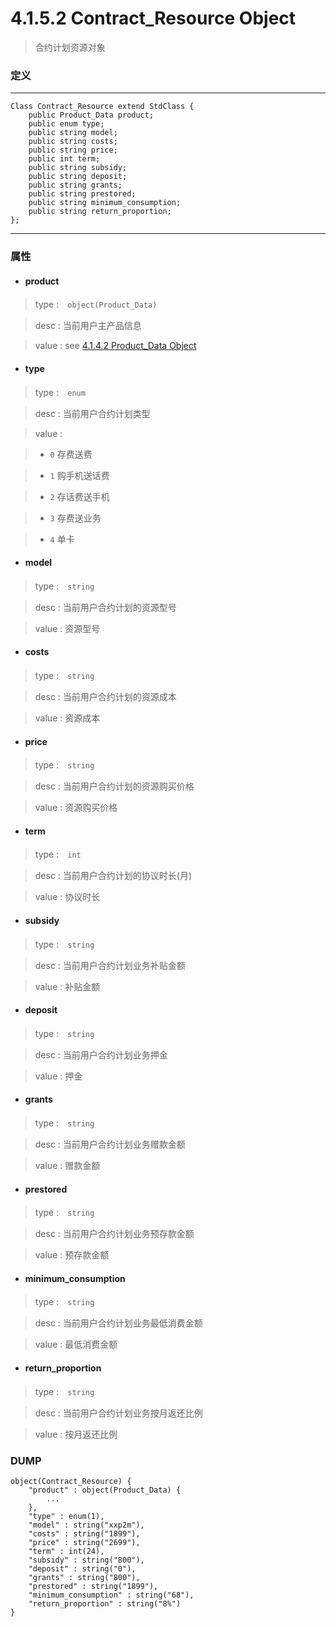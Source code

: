 # 4.1.5.2 Contract_Resource Object


> 合约计划资源对象


### 定义

---
```
Class Contract_Resource extend StdClass {
    public Product_Data product;
    public enum type;
    public string model;
    public string costs;
    public string price;
    public int term;
    public string subsidy;
    public string deposit;
    public string grants;
    public string prestored;
    public string minimum_consumption;
    public string return_proportion;
};
```
---


### 属性


* #### product

> type :　`object(Product_Data)`

> desc : 当前用户主产品信息

> value : see [4.1.4.2 Product_Data Object](/definition/product_data_object.html#4142-product_data-object)


* #### type

> type :　`enum`

> desc : 当前用户合约计划类型

> value :

> - `0` 存费送费

> - `1` 购手机送话费

> - `2` 存话费送手机

> - `3` 存费送业务

> - `4` 单卡


* #### model

> type :　`string`

> desc : 当前用户合约计划的资源型号

> value : 资源型号


* #### costs

> type :　`string`

> desc : 当前用户合约计划的资源成本

> value : 资源成本


* #### price

> type :　`string`

> desc : 当前用户合约计划的资源购买价格

> value : 资源购买价格


* #### term

> type :　`int`

> desc : 当前用户合约计划的协议时长(月)

> value : 协议时长


* #### subsidy

> type :　`string`

> desc : 当前用户合约计划业务补贴金额

> value : 补贴金额


* #### deposit

> type :　`string`

> desc : 当前用户合约计划业务押金

> value : 押金


* #### grants

> type :　`string`

> desc : 当前用户合约计划业务赠款金额

> value : 赠款金额


* #### prestored

> type :　`string`

> desc : 当前用户合约计划业务预存款金额

> value : 预存款金额


* #### minimum_consumption

> type :　`string`

> desc : 当前用户合约计划业务最低消费金额

> value : 最低消费金额


* #### return_proportion

> type :　`string`

> desc : 当前用户合约计划业务按月返还比例

> value : 按月返还比例



### DUMP

```
object(Contract_Resource) {
    "product" : object(Product_Data) {
        ...
    },
    "type" : enum(1),
    "model" : string("xxp2m"),
    "costs" : string("1899"),
    "price" : string("2699"),
    "term" : int(24),
    "subsidy" : string("800"),
    "deposit" : string("0"),
    "grants" : string("800"),
    "prestored" : string("1899"),
    "minimum_consumption" : string("68"),
    "return_proportion" : string("8%")
}
```
